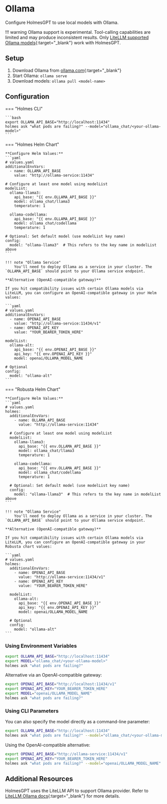 # Ollama

Configure HolmesGPT to use local models with Ollama.

!!! warning
    Ollama support is experimental. Tool-calling capabilities are limited and may produce inconsistent results. Only [LiteLLM supported Ollama models](https://docs.litellm.ai/docs/providers/ollama#ollama-models){:target="_blank"} work with HolmesGPT.

## Setup

1. Download Ollama from [ollama.com](https://ollama.com/){:target="_blank"}
2. Start Ollama: `ollama serve`
3. Download models: `ollama pull <model-name>`

## Configuration

=== "Holmes CLI"

    ```bash
    export OLLAMA_API_BASE="http://localhost:11434"
    holmes ask "what pods are failing?" --model="ollama_chat/<your-ollama-model>"
    ```

=== "Holmes Helm Chart"

    **Configure Helm Values:**
    ```yaml
    # values.yaml
    additionalEnvVars:
      - name: OLLAMA_API_BASE
        value: "http://ollama-service:11434"

    # Configure at least one model using modelList
    modelList:
      ollama-llama3:
        api_base: "{{ env.OLLAMA_API_BASE }}"
        model: ollama_chat/llama3
        temperature: 1

      ollama-codellama:
        api_base: "{{ env.OLLAMA_API_BASE }}"
        model: ollama_chat/codellama
        temperature: 1

    # Optional: Set default model (use modelList key name)
    config:
      model: "ollama-llama3"  # This refers to the key name in modelList above
    ```

    !!! note "Ollama Service"
        You'll need to deploy Ollama as a service in your cluster. The `OLLAMA_API_BASE` should point to your Ollama service endpoint.

    **Alternative (OpenAI-compatible gateway)**

    If you hit compatibility issues with certain Ollama models via LiteLLM, you can configure an OpenAI-compatible gateway in your Helm values:

    ```yaml
    # values.yaml
    additionalEnvVars:
      - name: OPENAI_API_BASE
        value: "http://ollama-service:11434/v1"
      - name: OPENAI_API_KEY
        value: "YOUR_BEARER_TOKEN_HERE"

    modelList:
      ollama-alt:
        api_base: "{{ env.OPENAI_API_BASE }}"
        api_key: "{{ env.OPENAI_API_KEY }}"
        model: openai/OLLAMA_MODEL_NAME

    # Optional
    config:
      model: "ollama-alt"
    ```

=== "Robusta Helm Chart"

    **Configure Helm Values:**
    ```yaml
    # values.yaml
    holmes:
      additionalEnvVars:
        - name: OLLAMA_API_BASE
          value: "http://ollama-service:11434"

      # Configure at least one model using modelList
      modelList:
        ollama-llama3:
          api_base: "{{ env.OLLAMA_API_BASE }}"
          model: ollama_chat/llama3
          temperature: 1

        ollama-codellama:
          api_base: "{{ env.OLLAMA_API_BASE }}"
          model: ollama_chat/codellama
          temperature: 1

      # Optional: Set default model (use modelList key name)
      config:
        model: "ollama-llama3"  # This refers to the key name in modelList above
    ```

    !!! note "Ollama Service"
        You'll need to deploy Ollama as a service in your cluster. The `OLLAMA_API_BASE` should point to your Ollama service endpoint.

    **Alternative (OpenAI-compatible gateway)**

    If you hit compatibility issues with certain Ollama models via LiteLLM, you can configure an OpenAI-compatible gateway in your Robusta chart values:

    ```yaml
    # values.yaml
    holmes:
      additionalEnvVars:
        - name: OPENAI_API_BASE
          value: "http://ollama-service:11434/v1"
        - name: OPENAI_API_KEY
          value: "YOUR_BEARER_TOKEN_HERE"

      modelList:
        ollama-alt:
          api_base: "{{ env.OPENAI_API_BASE }}"
          api_key: "{{ env.OPENAI_API_KEY }}"
          model: openai/OLLAMA_MODEL_NAME

      # Optional
      config:
        model: "ollama-alt"
    ```

### Using Environment Variables

```bash
export OLLAMA_API_BASE="http://localhost:11434"
export MODEL="ollama_chat/<your-ollama-model>"
holmes ask "what pods are failing?"
```

Alternative via an OpenAI-compatible gateway:

```bash
export OPENAI_API_BASE="http://localhost:11434/v1"
export OPENAI_API_KEY="YOUR_BEARER_TOKEN_HERE"
export MODEL="openai/OLLAMA_MODEL_NAME"
holmes ask "what pods are failing?"
```

### Using CLI Parameters

You can also specify the model directly as a command-line parameter:

```bash
export OLLAMA_API_BASE="http://localhost:11434"
holmes ask "what pods are failing?" --model="ollama_chat/<your-ollama-model>"
```

Using the OpenAI-compatible alternative:

```bash
export OPENAI_API_BASE="http://ollama-service:11434/v1"
export OPENAI_API_KEY="YOUR_BEARER_TOKEN_HERE"
holmes ask "what pods are failing?" --model="openai/OLLAMA_MODEL_NAME"
```

## Additional Resources

HolmesGPT uses the LiteLLM API to support Ollama provider. Refer to [LiteLLM Ollama docs](https://docs.litellm.ai/docs/providers/ollama){:target="_blank"} for more details.
